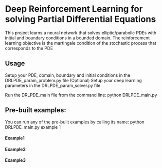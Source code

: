 # Deep Reinforcement Learning for solving Partial Differential Equations

This project learns a neural network that solves elliptic/parabolic PDEs with initial and boundary conditions in a bounded domain.
The reinforcement learning objective is the martingale condition of the stochastic process that corresponds to the PDE

## Usage

Setup your PDE, domain, boundary and initial conditions in the DRLPDE_param_problem.py file
(Optional) Setup your deep learning parameters in the DRLPDE_param_solver.py file

Run the DRLPDE_main file from the command line: python DRLPDE_main.py

## Pre-built examples:

You can run any of the pre-built examples by calling its name: python DRLPDE_main.py example 1
    
#### Example1

#### Example2

#### Example3